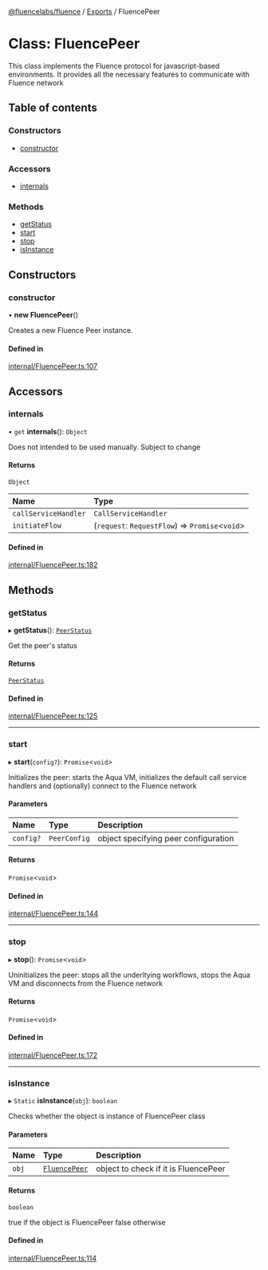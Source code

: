 [@fluencelabs/fluence](../README.md) / [Exports](../modules.md) / FluencePeer

# Class: FluencePeer

This class implements the Fluence protocol for javascript-based environments.
It provides all the necessary features to communicate with Fluence network

## Table of contents

### Constructors

- [constructor](FluencePeer.md#constructor)

### Accessors

- [internals](FluencePeer.md#internals)

### Methods

- [getStatus](FluencePeer.md#getstatus)
- [start](FluencePeer.md#start)
- [stop](FluencePeer.md#stop)
- [isInstance](FluencePeer.md#isinstance)

## Constructors

### constructor

• **new FluencePeer**()

Creates a new Fluence Peer instance.

#### Defined in

[internal/FluencePeer.ts:107](https://github.com/fluencelabs/fluence-js/blob/0786493/src/internal/FluencePeer.ts#L107)

## Accessors

### internals

• `get` **internals**(): `Object`

Does not intended to be used manually. Subject to change

#### Returns

`Object`

| Name | Type |
| :------ | :------ |
| `callServiceHandler` | `CallServiceHandler` |
| `initiateFlow` | (`request`: `RequestFlow`) => `Promise`<`void`\> |

#### Defined in

[internal/FluencePeer.ts:182](https://github.com/fluencelabs/fluence-js/blob/0786493/src/internal/FluencePeer.ts#L182)

## Methods

### getStatus

▸ **getStatus**(): [`PeerStatus`](../interfaces/PeerStatus.md)

Get the peer's status

#### Returns

[`PeerStatus`](../interfaces/PeerStatus.md)

#### Defined in

[internal/FluencePeer.ts:125](https://github.com/fluencelabs/fluence-js/blob/0786493/src/internal/FluencePeer.ts#L125)

___

### start

▸ **start**(`config?`): `Promise`<`void`\>

Initializes the peer: starts the Aqua VM, initializes the default call service handlers
and (optionally) connect to the Fluence network

#### Parameters

| Name | Type | Description |
| :------ | :------ | :------ |
| `config?` | `PeerConfig` | object specifying peer configuration |

#### Returns

`Promise`<`void`\>

#### Defined in

[internal/FluencePeer.ts:144](https://github.com/fluencelabs/fluence-js/blob/0786493/src/internal/FluencePeer.ts#L144)

___

### stop

▸ **stop**(): `Promise`<`void`\>

Uninitializes the peer: stops all the underltying workflows, stops the Aqua VM
and disconnects from the Fluence network

#### Returns

`Promise`<`void`\>

#### Defined in

[internal/FluencePeer.ts:172](https://github.com/fluencelabs/fluence-js/blob/0786493/src/internal/FluencePeer.ts#L172)

___

### isInstance

▸ `Static` **isInstance**(`obj`): `boolean`

Checks whether the object is instance of FluencePeer class

#### Parameters

| Name | Type | Description |
| :------ | :------ | :------ |
| `obj` | [`FluencePeer`](FluencePeer.md) | object to check if it is FluencePeer |

#### Returns

`boolean`

true if the object is FluencePeer false otherwise

#### Defined in

[internal/FluencePeer.ts:114](https://github.com/fluencelabs/fluence-js/blob/0786493/src/internal/FluencePeer.ts#L114)
